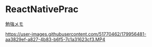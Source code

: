 # ReactNativePrac
[勉強メモ](https://hackmd.io/@yosse95ai/react-native-practices)



https://user-images.githubusercontent.com/51770462/179956481-aa3829ef-a827-4b83-b6f5-7c1a31623cf3.MP4


